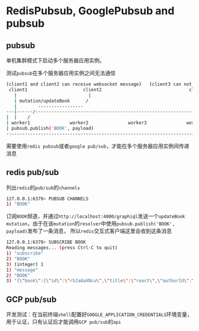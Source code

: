# RedisPubsub, GooglePubsub and pubsub

## pubsub

单机集群模式下启动多个服务器应用实例。

测试`pubsub`在多个服务器应用实例之间无法通信

```bash
(client1 and client2 can receive websocket message)   (client3 can not receive websocket message)
 client1                     client2                                 client3      client side
   |                           |                                       |
   | mutation/updateBook      /                                        |
   |        -----------------                                          |
---|------/------------------------------------------------------------|--------
|  |    /                                                              |       |
| worker1               worker2               worker3               worker4 ...|  server side
| pubsub.publish('BOOK', payload)                                              |
--------------------------------------------------------------------------------
```

需要使用`redis pubsub`或者`google pub/sub`，才能在多个服务器应用实例间传递消息

## redis pub/sub

列出`redis`的`pub/sub`的`channels`

```bash
127.0.0.1:6379> PUBSUB CHANNELS
1) "BOOK"
```

订阅`BOOK`频道，并通过`http://localhost:4000/graphiql`发送一个`updateBook` `mutation`，由于在该`mutation`的`resolver`中使用`pubsub.publish('BOOK', payload)`发布了一条消息，
所以`redis`交互式客户端这里会收到这条消息

```bash
127.0.0.1:6379> SUBSCRIBE BOOK
Reading messages... (press Ctrl-C to quit)
1) "subscribe"
2) "BOOK"
3) (integer) 1
1) "message"
2) "BOOK"
3) "{\"book\":{\"id\":\"rSJaAaXNcu\",\"title\":\"react\",\"authorId\":\"5Eh0evz9C\"}}"
```

## GCP pub/sub

开发测试：在当前终端`shell`配置好`GOOGLE_APPLICATION_CREDENTIALS`环境变量，用于认证，只有认证后才能调用`GCP pub/sub`的`api`
